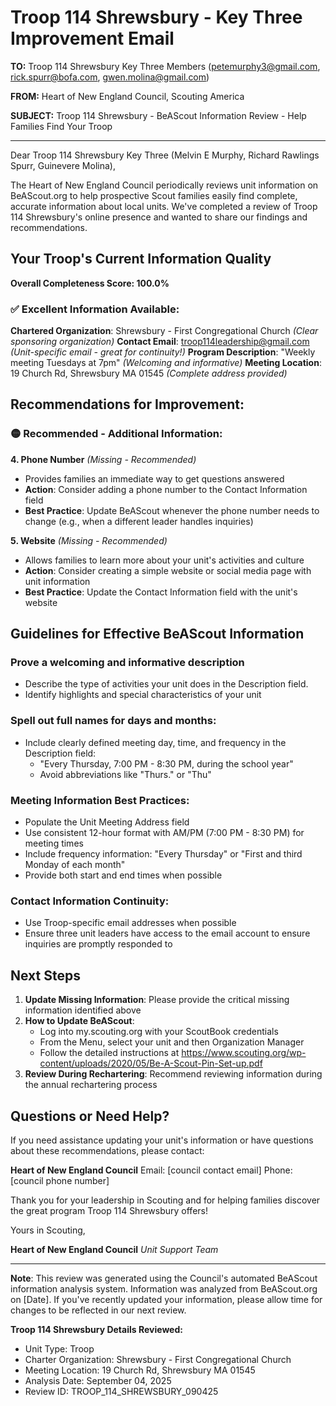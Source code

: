 # Troop 114 Shrewsbury - Key Three Improvement Email

**TO:** Troop 114 Shrewsbury Key Three Members (petemurphy3@gmail.com, rick.spurr@bofa.com, gwen.molina@gmail.com)

**FROM:** Heart of New England Council, Scouting America

**SUBJECT:** Troop 114 Shrewsbury - BeAScout Information Review - Help Families Find Your Troop

---

Dear Troop 114 Shrewsbury Key Three (Melvin E Murphy, Richard Rawlings Spurr, Guinevere  Molina),

The Heart of New England Council periodically reviews unit information on BeAScout.org to help prospective Scout families easily find complete, accurate information about local units. We've completed a review of Troop 114 Shrewsbury's online presence and wanted to share our findings and recommendations.

## Your Troop's Current Information Quality

**Overall Completeness Score: 100.0%**

### ✅ **Excellent Information Available:**
**Chartered Organization**: Shrewsbury - First Congregational Church *(Clear sponsoring organization)*
**Contact Email**: troop114leadership@gmail.com *(Unit-specific email - great for continuity!)*
**Program Description**: "Weekly meeting Tuesdays at 7pm" *(Welcoming and informative)*
**Meeting Location**: 19 Church Rd, Shrewsbury MA 01545 *(Complete address provided)*

## Recommendations for Improvement:

### 🟡 **Recommended - Additional Information:**

**4. Phone Number** *(Missing - Recommended)*
- Provides families an immediate way to get questions answered
- **Action**: Consider adding a phone number to the Contact Information field
- **Best Practice**: Update BeAScout whenever the phone number needs to change (e.g., when a different leader handles inquiries)

**5. Website** *(Missing - Recommended)*
- Allows families to learn more about your unit's activities and culture
- **Action**: Consider creating a simple website or social media page with unit information
- **Best Practice**: Update the Contact Information field with the unit's website

## Guidelines for Effective BeAScout Information

### **Prove a welcoming and informative description**
- Describe the type of activities your unit does in the Description field.
- Identify highlights and special characteristics of your unit

### **Spell out full names for days and months:**
- Include clearly defined meeting day, time, and frequency in the Description field:
  - "Every Thursday, 7:00 PM - 8:30 PM, during the school year"
  - Avoid abbreviations like "Thurs." or "Thu"

### **Meeting Information Best Practices:**
- Populate the Unit Meeting Address field
- Use consistent 12-hour format with AM/PM (7:00 PM - 8:30 PM) for meeting times
- Include frequency information: "Every Thursday" or "First and third Monday of each month"
- Provide both start and end times when possible

### **Contact Information Continuity:**
- Use Troop-specific email addresses when possible
- Ensure three unit leaders have access to the email account to ensure inquiries are promptly responded to

## Next Steps

1. **Update Missing Information**: Please provide the critical missing information identified above
2. **How to Update BeAScout**: 
   - Log into my.scouting.org with your ScoutBook credentials
   - From the Menu, select your unit and then Organization Manager
   - Follow the detailed instructions at
     https://www.scouting.org/wp-content/uploads/2020/05/Be-A-Scout-Pin-Set-up.pdf
3. **Review During Rechartering**: Recommend reviewing information during the annual rechartering process

## Questions or Need Help?

If you need assistance updating your unit's information or have questions about these recommendations, please contact:

**Heart of New England Council**
Email: [council contact email]
Phone: [council phone number]

Thank you for your leadership in Scouting and for helping families discover the great program Troop 114 Shrewsbury offers!

Yours in Scouting,

**Heart of New England Council**
*Unit Support Team*

---

**Note**: This review was generated using the Council's automated BeAScout information analysis system. Information was analyzed from BeAScout.org on [Date]. If you've recently updated your information, please allow time for changes to be reflected in our next review.

**Troop 114 Shrewsbury Details Reviewed:**
- Unit Type: Troop
- Charter Organization: Shrewsbury - First Congregational Church
- Meeting Location: 19 Church Rd, Shrewsbury MA 01545
- Analysis Date: September 04, 2025
- Review ID: TROOP_114_SHREWSBURY_090425